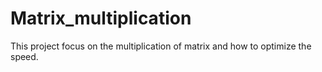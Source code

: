 # Matrix_multiplication
This project focus on the multiplication of matrix and how to optimize the speed.
